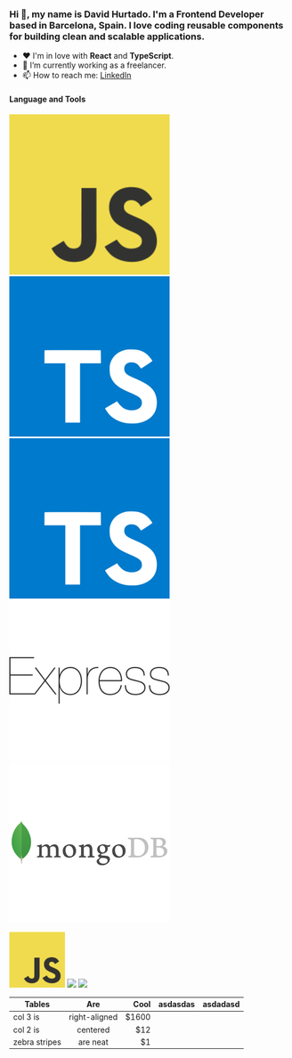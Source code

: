 ### Hi 👋, my name is David Hurtado. I'm a Frontend Developer based in Barcelona, Spain. I love coding reusable components for building clean and scalable applications.


* :heart: I'm in love with **React** and **TypeScript**.
* 🔭 I’m currently working as a freelancer.
* 📫 How to reach me: [LinkedIn](https://www.linkedin.com/in/david-hurtado-g)

#### Language and Tools




![JavaScript](https://raw.githubusercontent.com/github/explore/80688e429a7d4ef2fca1e82350fe8e3517d3494d/topics/javascript/javascript.png)
![TypeScript](https://raw.githubusercontent.com/github/explore/80688e429a7d4ef2fca1e82350fe8e3517d3494d/topics/typescript/typescript.png)
![React](https://raw.githubusercontent.com/github/explore/80688e429a7d4ef2fca1e82350fe8e3517d3494d/topics/typescript/typescript.png)
![Express](https://raw.githubusercontent.com/github/explore/80688e429a7d4ef2fca1e82350fe8e3517d3494d/topics/express/express.png)
![MongoDB](https://raw.githubusercontent.com/github/explore/80688e429a7d4ef2fca1e82350fe8e3517d3494d/topics/mongodb/mongodb.png)

<p float="left">
  <img src="https://raw.githubusercontent.com/github/explore/80688e429a7d4ef2fca1e82350fe8e3517d3494d/topics/javascript/javascript.png" width="100" />
  <img src="/img2.png" width="100" /> 
  <img src="/img3.png" width="100" />
</p>


| Tables        | Are           | Cool  | asdasdas | asdadasd | 
| ------------- |:-------------:| -----:|  -----:  |  -----:  |
| col 3 is      | right-aligned | $1600 |
| col 2 is      | centered      |   $12 |
| zebra stripes | are neat      |    $1 |


<!--
**davidhurtadodev/davidhurtadodev** is a ✨ _special_ ✨ repository because its `README.md` (this file) appears on your GitHub profile.

Here are some ideas to get you started:

- 🔭 I’m currently working on ...
- 🌱 I’m currently learning ...
- 👯 I’m looking to collaborate on ...
- 🤔 I’m looking for help with ...
- 💬 Ask me about. ...
- 📫 How to reach me: ...
- 😄 Pronouns: ...
- ⚡ Fun fact: ...
-->
